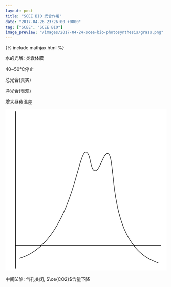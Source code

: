 ```yaml
---
layout: post
title: "SCEE BIO 光合作用"
date: "2017-04-26 23:26:00 +0800"
tag: ["SCEE", "SCEE BIO"]
image_preview: "/images/2017-04-24-scee-bio-photosynthesis/grass.png"
---
```


{% include mathjax.html %}

水的光解: 类囊体膜

40~50℃停止

总光合(真实)

净光合(表观)

增大昼夜温差

![光合作用曲线](/images/2017-04-24-scee-bio-photosynthesis/c.svg)

中间凹陷: 气孔关闭, $\ce{CO2}$含量下降